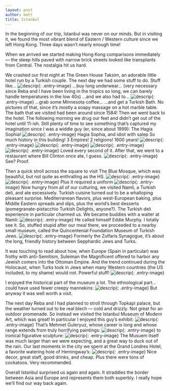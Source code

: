 ```yaml
---
layout: post
author: matt
title: Istanbul
---
```

In the beginning of our trip, Istanbul was never on our minds. But in visiting it, we found the most vibrant blend of Eastern / Western culture since we left Hong Kong. Three days wasn’t nearly enough time!

When we arrived we started making Hong Kong comparisons immediately — the steep hills paved with narrow brick streets looked like transplants from Central. The nostalgia hit us hard.

We crashed our first night at The Green House Taksim, an adorable little hotel run by a Turkish couple. The next day we had some stuff to do.
Stuff like…
![descrip](/assets/images/travel-pics/Turkey/Turkey-pic1.jpg){: .entry-image}
…buy long underwear…
(very necessary since Reba and I have been living in the tropics so long, we can barely handle temperatures in the low 40s)
…and we also had to…
![descrip](/assets/images/travel-pics/Turkey/Turkey-pic2.jpg){: .entry-image}
…grab some Minnesota coffee…
…and get a Turkish Bath. No pictures of that, since it’s mostly a soapy massage on a hot marble table. The bath that we visited had been around since 1584!
Then we went back to the hotel.
The following morning we drug our feet and didn’t get out of the hotel until 11-ish. Still plenty of time to see something that’s captured my imagination since I was a widdle guy (er, since about 1999): The Hagia Sophia!
![descrip](/assets/images/travel-pics/Turkey/Turkey-pic3.jpg){: .entry-image}
Hagia Sophia, and idiot with salep
So much history in this building! 3 Empires! 2 religions! 1600 years!
![descrip](/assets/images/travel-pics/Turkey/Turkey-pic4.jpg){: .entry-image}
![descrip](/assets/images/travel-pics/Turkey/Turkey-pic5.jpg){: .entry-image}
![descrip](/assets/images/travel-pics/Turkey/Turkey-pic6.jpg){: .entry-image}
![descrip](/assets/images/travel-pics/Turkey/Turkey-pic7.jpg){: .entry-image}
Loved every second of it.
After that, we went to a restaurant where Bill Clinton once ate, I guess.
![descrip](/assets/images/travel-pics/Turkey/Turkey-pic8.jpg){: .entry-image}
See? Proof.

Then a quick stroll across the square to visit The Blue Mosque, which was beautiful, but not quite as enthralling as the HS.
![descrip](/assets/images/travel-pics/Turkey/Turkey-pic9.jpg){: .entry-image}
![descrip](/assets/images/travel-pics/Turkey/Turkey-pic10.jpg){: .entry-image}
Plus it required a uniform
![descrip](/assets/images/travel-pics/Turkey/Turkey-pic11.jpg){: .entry-image}
Now hungry from all of our culturing, we visited Namli, a Turkish deli, and ate excessively. Turkish cuisine turned out to be a whalloping pleasant surprise. Mediterranean flavors, plus west-European baking, plus Middle Eastern spreads and dips, plus the world’s best desserts (pomegranate-pistacchio Turkish Delights, anyone?).
The Turkish deli experience in particular charmed us. We became buddies with a waiter at Namli:
![descrip](/assets/images/travel-pics/Turkey/Turkey-pic12.jpg){: .entry-image}
He called himself Eddie Murphy. I totally see it.
So, stuffed stupid after our meal there, we proceeded to a nearby small museum, called the Quincentenial Foundation Museum of Turkish Jews. 
![descrip](/assets/images/travel-pics/Turkey/Turkey-pic13.jpg){: .entry-image}
Formerly the Zulfaris Synagogue, it’s about the long, friendly history between Sepphardic Jews and Turks.

It was touching to read about how, when Europe (Spain in particular) was frothy with anti-Semitism, Suleiman the Magnificent offered to harbor any Jewish comers into the Ottoman Empire. And the trend continued during the Holocaust, when Turks took in Jews when many Western countries (the US included, to my shame) would not. Powerful stuff!
![descrip](/assets/images/travel-pics/Turkey/Turkey-pic14.jpg){: .entry-image}

I enjoyed the historical part of the museum a lot. The ethnological part… could have used fewer creepy mannekins:
![descrip](/assets/images/travel-pics/Turkey/Turkey-pic15.jpg){: .entry-image}
But anyway it was well worth a visit.

The next day Reba and I had planned to stroll through Topkapi palace, but the weather turned out to be real blech — cold and drizzly. Not great for an outdoor promenade.
So instead we visited the Istanbul Museum of Modern Art, which was great!
In particular I enjoyed this guy’s exhibit:
![descrip](/assets/images/travel-pics/Turkey/Turkey-pic16.jpg){: .entry-image}
That’s Mehmet Guleryuz, whose career is long and whose range extends from truly horrifying paintings:
![descrip](/assets/images/travel-pics/Turkey/Turkey-pic17.jpg){: .entry-image}
to ironical figurative sculpture:
![descrip](/assets/images/travel-pics/Turkey/Turkey-pic18.jpg){: .entry-image}
The Musuem itself was much larger than we were expecting, and a great way to duck out of the rain.
Our last moments in the city we spent at the Grand Londres Hotel, a favorite watering hole of Hemingway’s:
![descrip](/assets/images/travel-pics/Turkey/Turkey-pic19.jpg){: .entry-image}
Nice decor, great staff, good drinks, and cheap. Plus there were tons of cockatoos. Very recommended.

Overall Istanbul surprised us again and again. It straddles the border between Asia and Europe and represents them both superbly. I really hope we’ll find our way back again.


